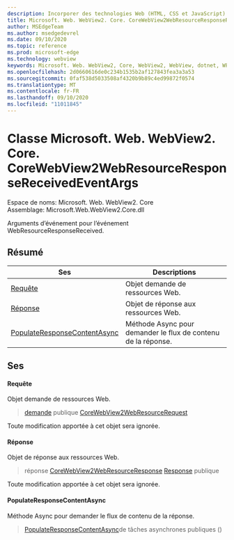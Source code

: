 ```yaml
---
description: Incorporer des technologies Web (HTML, CSS et JavaScript) dans vos applications natives avec le contrôle Microsoft Edge WebView2
title: Microsoft. Web. WebView2. Core. CoreWebView2WebResourceResponseReceivedEventArgs
author: MSEdgeTeam
ms.author: msedgedevrel
ms.date: 09/10/2020
ms.topic: reference
ms.prod: microsoft-edge
ms.technology: webview
keywords: Microsoft. Web. WebView2, Core, WebView2, WebView, dotnet, WPF, WinForms, application, Edge, CoreWebView2, CoreWebView2Controller, contrôle de navigateur, Edge html, Microsoft. Web. WebView2. Core. CoreWebView2WebResourceResponseReceivedEventArgs
ms.openlocfilehash: 2d0660616de0c234b1535b2af127843fea3a3a53
ms.sourcegitcommit: 0faf538d5033508af4320b9b89c4ed99872f0574
ms.translationtype: MT
ms.contentlocale: fr-FR
ms.lasthandoff: 09/10/2020
ms.locfileid: "11011845"
---
```

# Classe Microsoft. Web. WebView2. Core. CoreWebView2WebResourceResponseReceivedEventArgs 

Espace de noms: Microsoft. Web. WebView2. Core \
Assemblage: Microsoft.Web.WebView2.Core.dll

Arguments d’événement pour l’événement WebResourceResponseReceived.

## Résumé

 Ses                        | Descriptions
--------------------------------|---------------------------------------------
[Requête](#request) | Objet demande de ressources Web.
[Réponse](#response) | Objet de réponse aux ressources Web.
[PopulateResponseContentAsync](#populateresponsecontentasync) | Méthode Async pour demander le flux de contenu de la réponse.

## Ses

#### Requête 

Objet demande de ressources Web.

> [demande](#request) publique [CoreWebView2WebResourceRequest](microsoft-web-webview2-core-corewebview2webresourcerequest.md)

Toute modification apportée à cet objet sera ignorée.

#### Réponse 

Objet de réponse aux ressources Web.

> réponse [CoreWebView2WebResourceResponse](microsoft-web-webview2-core-corewebview2webresourceresponse.md) [Response](#response) publique

Toute modification apportée à cet objet sera ignorée.

#### PopulateResponseContentAsync 

Méthode Async pour demander le flux de contenu de la réponse.

> [PopulateResponseContentAsync](#populateresponsecontentasync)de tâches asynchrones publiques ()


